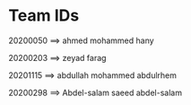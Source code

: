 # Team IDs

20200050 ==>  ahmed mohammed hany

20200203 ==>  zeyad farag

20201115 ==>  abdullah mohammed abdulrhem 

20200298 ==>  Abdel-salam saeed abdel-salam 

